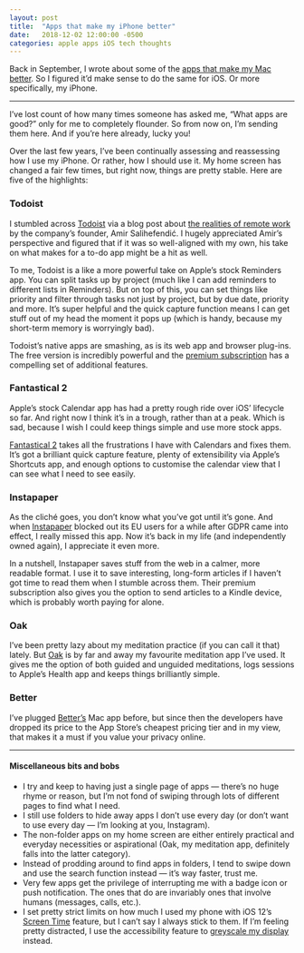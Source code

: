 ```yaml
---
layout: post
title:  "Apps that make my iPhone better"
date:   2018-12-02 12:00:00 -0500
categories: apple apps iOS tech thoughts
---
```

Back in September, I wrote about some of the [apps that make my Mac better](https://freddiewrit.es/apps-that-make-my-mac-better/). So I figured it’d make sense to do the same for iOS. Or more specifically, my iPhone.

---------------

I’ve lost count of how many times someone has asked me, “What apps are good?” only for me to completely flounder. So from now on, I’m sending them here. And if you’re here already, lucky you!

Over the last few years, I’ve been continually assessing and reassessing how I use my iPhone. Or rather, how I should use it. My home screen has changed a fair few times, but right now, things are pretty stable. Here are five of the highlights:

### Todoist

I stumbled across [Todoist](https://todoist.com/) via a blog post about [the realities of remote work](https://doist.com/blog/remote-work-mental-health/) by the company’s founder, Amir Salihefendić. I hugely appreciated Amir’s perspective and figured that if it was so well-aligned with my own, his take on what makes for a to-do app might be a hit as well.

To me, Todoist is a like a more powerful take on Apple’s stock Reminders app. You can split tasks up by project (much like I can add reminders to different lists in Reminders). But on top of this, you can set things like priority and filter through tasks not just by project, but by due date, priority and more. It’s super helpful and the quick capture function means I can get stuff out of my head the moment it pops up (which is handy, because my short-term memory is worryingly bad).

Todoist’s native apps are smashing, as is its web app and browser plug-ins. The free version is incredibly powerful and the [premium subscription](https://todoist.com/r/freddie_harrison_auyjlk) has a compelling set of additional features.

### Fantastical 2

Apple’s stock Calendar app has had a pretty rough ride over iOS’ lifecycle so far. And right now I think it’s in a trough, rather than at a peak. Which is sad, because I wish I could keep things simple and use more stock apps.

[Fantastical 2](https://flexibits.com/fantastical) takes all the frustrations I have with Calendars and fixes them. It’s got a brilliant quick capture feature, plenty of extensibility via Apple’s Shortcuts app, and enough options to customise the calendar view that I can see what I need to see easily.

### Instapaper

As the cliché goes, you don’t know what you’ve got until it’s gone. And when [Instapaper](https://www.instapaper.com/) blocked out its EU users for a while after GDPR came into effect, I really missed this app. Now it’s back in my life (and independently owned again), I appreciate it even more.

In a nutshell, Instapaper saves stuff from the web in a calmer, more readable format. I use it to save interesting, long-form articles if I haven’t got time to read them when I stumble across them. Their premium subscription also gives you the option to send articles to a Kindle device, which is probably worth paying for alone.

### Oak

I’ve been pretty lazy about my meditation practice (if you can call it that) lately. But [Oak](https://www.oakmeditation.com/) is by far and away my favourite meditation app I’ve used. It gives me the option of both guided and unguided meditations, logs sessions to Apple’s Health app and keeps things brilliantly simple.

### Better

I’ve plugged [Better’s](https://better.fyi/) Mac app before, but since then the developers have dropped its price to the App Store’s cheapest pricing tier and in my view, that makes it a must if you value your privacy online.

---------------

#### Miscellaneous bits and bobs

* I try and keep to having just a single page of apps — there’s no huge rhyme or reason, but I’m not fond of swiping through lots of different pages to find what I need.
* I still use folders to hide away apps I don’t use every day (or don’t want to use every day — I’m looking at you, Instagram).
* The non-folder apps on my home screen are either entirely practical and everyday necessities or aspirational (Oak, my meditation app, definitely falls into the latter category).
* Instead of prodding around to find apps in folders, I tend to swipe down and use the search function instead — it’s way faster, trust me.
* Very few apps get the privilege of interrupting me with a badge icon or push notification. The ones that do are invariably ones that involve humans (messages, calls, etc.).
* I set pretty strict limits on how much I used my phone with iOS 12’s [Screen Time](https://support.apple.com/en-us/HT208982) feature, but I can’t say I always stick to them. If I’m feeling pretty distracted, I use the accessibility feature to [greyscale my display](https://lifehacker.com/change-your-screen-to-grayscale-to-combat-phone-addicti-1795821843) instead.